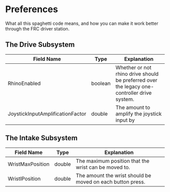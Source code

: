# Preferences

What all this spaghetti code means, and how you can make it work better through
the FRC driver station.

## The Drive Subsystem

| Field Name   | Type    | Explanation                                                                                 |
|--------------|---------|---------------------------------------------------------------------------------------------|
| RhinoEnabled | boolean | Whether or not rhino drive should be preferred over the legacy one-controller drive system. |
| JoystickInputAmplificationFactor | double  | The amount to amplify the joystick input by |

## The Intake Subsystem

| Field Name       | Type   | Explanation                                                |
|------------------|--------|------------------------------------------------------------|
| WristMaxPosition | double | The maximum position that the wrist can be moved to.       |
| WristIPosition   | double | The amount the wrist should be moved on each button press. |
